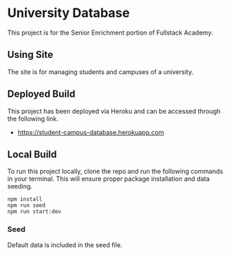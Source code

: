 # University Database
This project is for the Senior Enrichment portion of Fullstack Academy.

## Using Site
The site is for managing students and campuses of a university.

## Deployed Build
This project has been deployed via Heroku and can be accessed through the following link.
- https://student-campus-database.herokuapp.com

## Local Build
To run this project locally, clone the repo and run the following commands in your terminal. This will ensure proper package installation and data seeding.

```
npm install
npm run seed
npm run start:dev
```

### Seed
Default data is included in the seed file.
